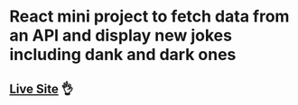 # React mini project to fetch data from an API and display new jokes including dank and dark ones
## [Live Site](https://cackle-up.netlify.app/) 👌
